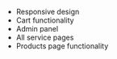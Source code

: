 - Responsive design
- Cart functionality
- Admin panel
- All service pages
- Products page functionality
